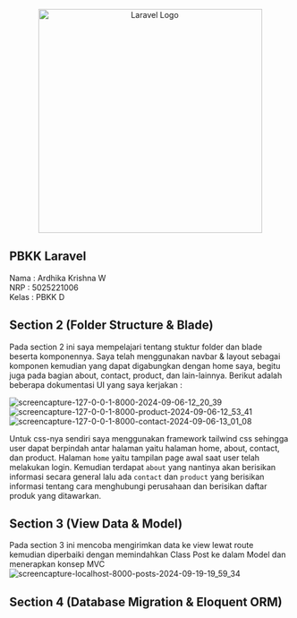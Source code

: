 <p align="center"><a href="https://laravel.com" target="_blank"><img src="https://raw.githubusercontent.com/laravel/art/master/logo-lockup/5%20SVG/2%20CMYK/1%20Full%20Color/laravel-logolockup-cmyk-red.svg" width="400" alt="Laravel Logo"></a></p>

## PBKK Laravel

Nama : Ardhika Krishna W\
NRP : 5025221006\
Kelas : PBKK D

## Section 2 (Folder Structure & Blade)

Pada section 2 ini saya mempelajari tentang stuktur folder dan blade beserta komponennya. Saya telah menggunakan navbar & layout sebagai komponen kemudian yang dapat digabungkan dengan home saya, begitu juga pada bagian about, contact, product, dan lain-lainnya. Berikut adalah beberapa dokumentasi UI yang saya kerjakan :

![screencapture-127-0-0-1-8000-2024-09-06-12_20_39](https://github.com/user-attachments/assets/40847c3a-2195-44ee-908b-1b68f0cee89f)
![screencapture-127-0-0-1-8000-product-2024-09-06-12_53_41](https://github.com/user-attachments/assets/9ee6795c-a8f3-4c9c-b05a-d89b5d1d085d)
![screencapture-127-0-0-1-8000-contact-2024-09-06-13_01_08](https://github.com/user-attachments/assets/f802e73f-d120-4633-8746-074aac94fefb)

Untuk css-nya sendiri saya menggunakan framework tailwind css sehingga user dapat berpindah antar halaman yaitu halaman home, about, contact, dan product. Halaman `home` yaitu tampilan page awal saat user telah melakukan login. Kemudian terdapat `about` yang nantinya akan berisikan informasi secara general lalu ada `contact` dan `product` yang berisikan informasi tentang cara menghubungi perusahaan dan berisikan daftar produk yang ditawarkan.

## Section 3 (View Data & Model)
Pada section 3 ini mencoba mengirimkan data ke view lewat route kemudian diperbaiki dengan memindahkan Class Post ke dalam Model dan menerapkan konsep MVC
![screencapture-localhost-8000-posts-2024-09-19-19_59_34](https://github.com/user-attachments/assets/bb558520-62d5-4c15-864a-c614eab17ede)


## Section 4 (Database Migration & Eloquent ORM)
